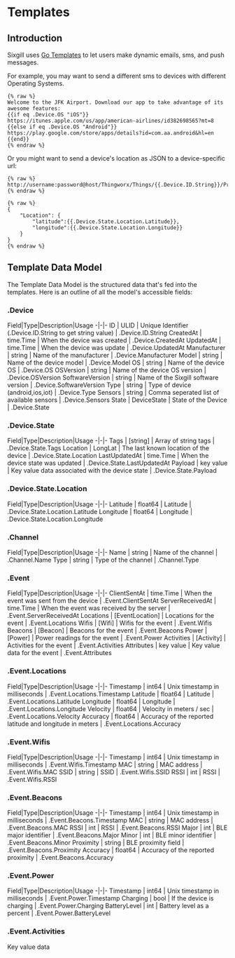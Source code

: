 # Templates

## Introduction

Sixgill uses [Go Templates](https://golang.org/pkg/html/template/) to let users make dynamic emails, sms, and push messages.  

For example, you may want to send a different sms to devices with different Operating Systems.

```
{% raw %}
Welcome to the JFK Airport. Download our app to take advantage of its awesome features:
{{if eq .Device.OS "iOS"}}
https://itunes.apple.com/us/app/american-airlines/id382698565?mt=8
{{else if eq .Device.OS "Android"}}
https://play.google.com/store/apps/details?id=com.aa.android&hl=en
{{end}}
{% endraw %}
```

Or you might want to send a device's location as JSON to a device-specific url:

```
{% raw %}
http://username:password@host/Thingworx/Things/{{.Device.ID.String}}/Properties/Location
{% endraw %}
```

```
{% raw %}
{
    "Location": {
        "latitude":{{.Device.State.Location.Latitude}},
        "longitude":{{.Device.State.Location.Longitude}}
    }
}
{% endraw %}
```

## Template Data Model

The Template Data Model is the structured data that's fed into the templates. Here is an outline of all the model's accessible fields:

### .Device

Field|Type|Description|Usage
-|-|-
ID | ULID | Unique Identifier (.Device.ID.String to get string value) | .Device.ID.String
CreatedAt | time.Time | When the device was created | .Device.CreatedAt
UpdatedAt | time.Time | When the device was update | .Device.UpdatedAt
Manufacturer | string | Name of the manufacturer | .Device.Manufacturer
Model | string | Name of the device model | .Device.Model
OS | string | Name of the device OS | .Device.OS
OSVersion | string | Name of the device OS version | .Device.OSVersion
SoftwareVersion | string | Name of the Sixgill software version | .Device.SoftwareVersion
Type | string | Type of device (android,ios,iot) | .Device.Type
Sensors | string | Comma seperated list of available sensors | .Device.Sensors
State | DeviceState | State of the Device | .Device.State

### .Device.State

Field|Type|Description|Usage
-|-|-
Tags | [string] | Array of string tags | .Device.State.Tags
Location | LongLat | The last known location of the device | .Device.State.Location
LastUpdatedAt | time.Time | When the device state was updated | .Device.State.LastUpdatedAt
Payload | key value | Key value data associated with the device state | .Device.State.Payload

### .Device.State.Location

Field|Type|Description|Usage
-|-|-
Latitude | float64 | Latitude | .Device.State.Location.Latitude
Longitude | float64 | Longitude | .Device.State.Location.Longitude

### .Channel

Field|Type|Description|Usage
-|-|-
Name | string | Name of the channel | .Channel.Name
Type | string | Type of the channel | .Channel.Type

### .Event

Field|Type|Description|Usage
-|-|-
ClientSentAt | time.Time | When the event was sent from the device | .Event.ClientSentAt
ServerReceivedAt | time.Time | When the event was received by the server | .Event.ServerReceivedAt
Locations | [EventLocation] | Locations for the event | .Event.Locations
Wifis | [Wifi] | Wifis for the event | .Event.Wifis
Beacons | [Beacon] | Beacons for the event | .Event.Beacons
Power | [Power] | Power readings for the event | .Event.Power
Activities | [Activity] | Activities for the event | .Event.Activities
Attributes | key value | Key value data for the event | .Event.Attributes

### .Event.Locations

Field|Type|Description|Usage
-|-|-
Timestamp | int64 | Unix timestamp in milliseconds | .Event.Locations.Timestamp
Latitude | float64 | Latitude | .Event.Locations.Latitude
Longitude | float64 | Longitude | .Event.Locations.Longitude
Velocity | float64 | Velocity in meters / sec | .Event.Locations.Velocity
Accuracy | float64 | Accuracy of the reported latitude and longitude in meters | .Event.Locations.Accuracy

### .Event.Wifis

Field|Type|Description|Usage
-|-|-
Timestamp | int64 | Unix timestamp in milliseconds | .Event.Wifis.Timestamp
MAC | string | MAC address | .Event.Wifis.MAC
SSID | string | SSID | .Event.Wifis.SSID
RSSI | int | RSSI | .Event.Wifis.RSSI

### .Event.Beacons

Field|Type|Description|Usage
-|-|-
Timestamp | int64 | Unix timestamp in milliseconds | .Event.Beacons.Timestamp
MAC | string | MAC address | .Event.Beacons.MAC
RSSI | int | RSSI | .Event.Beacons.RSSI
Major | int | BLE major identifier | .Event.Beacons.Major
Minor | int | BLE minor identifier | .Event.Beacons.Minor
Proximity | string | BLE proximity field | .Event.Beacons.Proximity
Accuracy | float64 | Accuracy of the reported proximity | .Event.Beacons.Accuracy

### .Event.Power

Field|Type|Description|Usage
-|-|-
Timestamp | int64 | Unix timestamp in milliseconds | .Event.Power.Timestamp
Charging | bool | If the device is charging | .Event.Power.Charging
BatteryLevel | int | Battery level as a percent | .Event.Power.BatteryLevel

### .Event.Activities

Key value data
